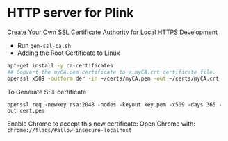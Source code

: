 HTTP server for Plink
=========
[Create Your Own SSL Certificate Authority for Local HTTPS Development](https://deliciousbrains.com/ssl-certificate-authority-for-local-https-development/#why-https-locally)

- Run `gen-ssl-ca.sh`
- Adding the Root Certificate to Linux
```bash
apt-get install -y ca-certificates
## Convert the myCA.pem certificate to a myCA.crt certificate file.
openssl x509 -outform der -in ~/certs/myCA.pem -out ~/certs/myCA.crt

```

To Generate SSL certificate
```
openssl req -newkey rsa:2048 -nodes -keyout key.pem -x509 -days 365 -out cert.pem
```

Enable Chrome to accept this new certificate:
Open Chrome with:
`chrome://flags/#allow-insecure-localhost`
